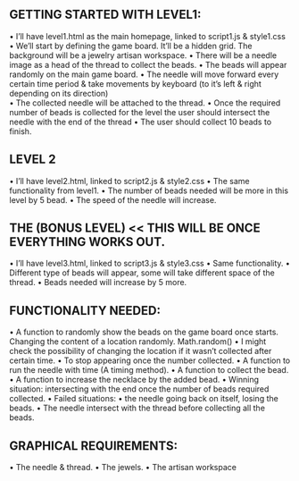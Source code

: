 
## GETTING STARTED WITH LEVEL1:

•	I’ll have level1.html as the main homepage, linked to script1.js & style1.css
•	We’ll start by defining the game board. It’ll be a hidden grid. The background will be a jewelry artisan workspace.
•	There will be a needle image as a head of the thread to collect the beads.
•	The beads will appear randomly on the main game board.
•	The needle will move forward every certain time period & take movements by keyboard (to it’s left & right depending on its direction)\
•	The collected needle will be attached to the thread.
•	Once the required number of beads is collected for the level the user should intersect the needle with the end of the thread
•	The user should collect 10 beads to finish.

## LEVEL 2
•	I’ll have level2.html, linked to script2.js & style2.css
•	The same functionality from level1. 
•	The number of beads needed will be more in this level by 5 bead.
•	The speed of the needle will increase.

## THE (BONUS LEVEL) << THIS WILL BE ONCE EVERYTHING WORKS OUT.
•	I’ll have level3.html, linked to script3.js & style3.css
•	Same functionality.
•	Different type of beads will appear, some will take different space of the thread.
•	Beads needed will increase by 5 more.

## FUNCTIONALITY NEEDED:
•	A function to randomly show the beads on the game board once starts. Changing the content of a location randomly. Math.random() 
•	I might check the possibility of changing the location if it wasn’t collected after certain time.
•	To stop appearing once the number collected.
•	A function to run the needle with time (A timing method).
•	A function to collect the bead.
•	A function to increase the necklace by the added bead.
•	Winning situation: intersecting with the end once the number of beads required collected.
•	Failed situations: 
•	the needle going back on itself, losing the beads.
•	The needle intersect with the thread before collecting all the beads.

## GRAPHICAL REQUIREMENTS:
•	The needle & thread.
•	The jewels.
•	The artisan workspace

